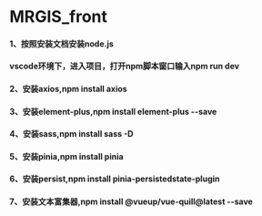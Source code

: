# MRGIS_front

#### 1、按照安装文档安装node.js

#### vscode环境下，进入项目，打开npm脚本窗口输入npm run dev

#### 2、安装axios,npm install axios

#### 3、安装element-plus,npm install element-plus --save

#### 4、安装sass,npm install sass -D

#### 5、安装pinia,npm install pinia

#### 6、安装persist,npm install pinia-persistedstate-plugin

#### 7、安装文本富集器,npm install @vueup/vue-quill@latest --save
